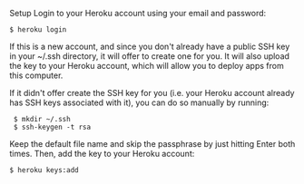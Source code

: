 Setup
Login to your Heroku account using your email and password:

```
$ heroku login
```

If this is a new account, and since you don't already have a public SSH key in your ~/.ssh directory, it will offer to create one for you. It will also upload the key to your Heroku account, which will allow you to deploy apps from this computer.

If it didn't offer create the SSH key for you (i.e. your Heroku account already has SSH keys associated with it), you can do so manually by running:

```
 $ mkdir ~/.ssh
 $ ssh-keygen -t rsa
```

Keep the default file name and skip the passphrase by just hitting Enter both times. Then, add the key to your Heroku account:

```
$ heroku keys:add
```
